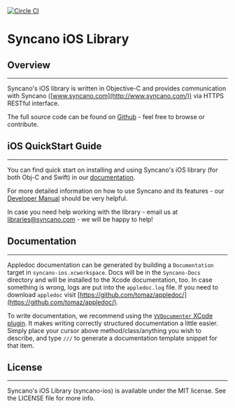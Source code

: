 [![Circle CI](https://circleci.com/gh/Syncano/syncano4-ios/tree/master.svg?style=svg)](https://circleci.com/gh/Syncano/syncano4-ios/tree/master)

# Syncano iOS Library

## Overview
---

Syncano's iOS library is written in Objective-C and provides communication with Syncano ([www.syncano.com](http://www.syncano.com/)) via HTTPS RESTful interface.

The full source code can be found on [Github](https://github.com/Syncano/syncano-ios) - feel free to browse or contribute.

## iOS QuickStart Guide
---

You can find quick start on installing and using Syncano's iOS library (for both Obj-C and Swift) in our [documentation](http://docs.syncano.com/v1.0/docs/ios).

For more detailed information on how to use Syncano and its features - our [Developer Manual](http://docs.syncano.com/v1.0/docs/getting-started-with-syncano) should be very helpful.

In case you need help working with the library - email us at libraries@syncano.com - we will be happy to help!

## Documentation
-------------

 Appledoc documentation can be generated by building a `Documentation` target in `syncano-ios.xcworkspace`. Docs will be in the `Syncano-Docs` directory and will be installed to the Xcode documentation, too. In case something is wrong, logs are put into the `appledoc.log` file. If you need to download `appledoc` visit [https://github.com/tomaz/appledoc/](https://github.com/tomaz/appledoc/).

To write documentation, we recommend using the [`VVDocumenter` XCode plugin](https://github.com/onevcat/VVDocumenter-Xcode). It makes writing correctly structured documentation a little easier. Simply place your cursor above method/class/anything you wish to describe, and type `///` to generate a documentation template snippet for that item.

## License
---

Syncano's iOS Library (syncano-ios) is available under the MIT license. See the LICENSE file for more info.
